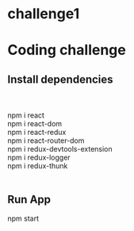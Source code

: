 # challenge1
<h1>Coding challenge</h1>

<h2>Install dependencies</h2> <br><br>
npm i react<br>
npm i react-dom<br>
npm i react-redux<br>
npm i react-router-dom<br>
npm i redux-devtools-extension<br>
npm i redux-logger<br>
npm i redux-thunk<br>
<br>
<h2>Run App</h2>
npm start
